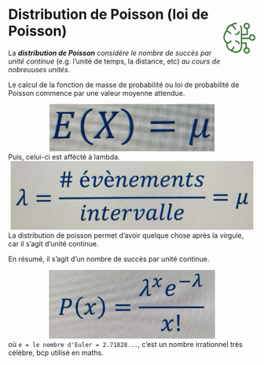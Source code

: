 # **Distribution de Poisson (loi de Poisson)** <a href="../"><img src="https://github.com/MiKL5/BI/blob/master/assets/bi.svg" alt="Data science" align="right" height="64px"></a>
La _**distribution de Poisson**_ _considère le nombre de succès par unité continue_ (e.g. l’unité de temps, la distance, etc) _au cours de nobreuuses unités_.

Le calcul de la fonction de masse de probabilité ou loi de probabilité de Poisson commence par une valeur moyenne attendue.
<a href="#"><div align="center"><img src="../../assets/poissonDistribution.jpg" height="96"></div></a>
Puis, celui-ci est affécté à lambda.
<a href="#"><div align="center"><img src="../../assets/poissonDistribLambda.jpg" height="140"></div></a>
La distribution de poisson permet d’avoir quelque chose après la virgule, car il s’agit d’unité continue.

En résumé, il s’agit d’un nombre de succès par unité continue.
<a href="#"><div align="center"><img src="../../assets/poissonEquation.jpg" height="140"></div></a>
où `e = le nombre d'Euler = 2.71828...`, c’est un nombre irrationnel très célèbre, bcp utilisé en maths.